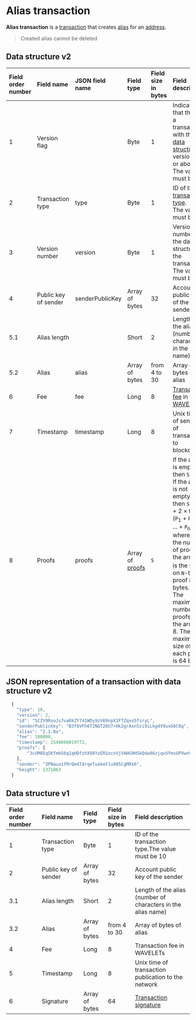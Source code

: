 # Alias transaction

**Alias transaction** is a [transaction](/blockchain/transaction.md) that creates [alias](/blockchain/alias.md) for an [address](/blockchain/address.md).

> Created alias cannot be deleted

## Data structure v2

| Field order number | Field name | JSON field name | Field type | Field size in bytes | Field description |
| :--- | :--- | :--- | :--- | :--- | :--- |
| 1 | Version flag| | Byte  | 1 | Indicates that this is a transaction with the [data structure](/blockchain/transaction-data-structure.md) of version 2 or above.<br> The value must be 0 |
| 2 | Transaction type | type | Byte  | 1 | ID of the [transaction type](/blockchain/transaction-type.md). <br> The value must be 10 |
| 3 | Version number| version | Byte | 1 | Version number of the data structure of the transaction.<br> The value must be  2 |
| 4 | Public key of sender |senderPublicKey| Array of bytes | 32 | Account public key of the sender |
| 5.1 | Alias length| | Short | 2 | Length of the alias \(number of characters in the alias name\) |
| 5.2 | Alias |alias| Array of bytes | from 4 to 30 | Array of bytes of alias |
| 6 | Fee| fee | Long | 8 | [Transaction fee](/blockchain/transaction-fee.md) in [WAVELETs](/blockchain/token/wavelet.md) |
| 7 | Timestamp | timestamp | Long | 8 | Unix time of sending of transaction to blockchain |
| 8 | Proofs | proofs | Array of [proofs](/blockchain/transaction-proof.md) | `S` | If the array is empty, then `S`= 3. <br>If the array is not empty, then `S` = 3 + 2 × `N` + (`P`<sub>1</sub> + `P`<sub>2</sub> + ... + `P`<sub>n</sub>), where `N` is the number of proofs in the array,`P`<sub>n</sub> is the size on `N`-th proof in bytes. <br>The maximum number of proofs in the array is 8. The maximum size of each proof is 64 bytes |

## JSON representation of a transaction with data structure v2

```js
  {
  	"type": 10,
  	"version": 2,
  	"id": "5CZV9RouJs7uaRkZY741WDy9zV69npX1FTZqxo5fsryL",
  	"senderPublicKey": "B3f8VFh6T2NGT26U7rHk2grAxn5zi9iLkg4V9uxG6C8q",
  	"alias": "2.1.0a",
  	"fee": 100000,
  	"timestamp": 1548666019772,
  	"proofs": [
  		"3cUM8Eq5KfmbS6q1qHDfzhX98YzER1ocnVjVAHG9HSkQdw86zjqxUfmsUPVwnVgwu5zatt3ETLnNFteobRMyR8bY"
  	],
  	"sender": "3PNaua1fMrQm4TArqeTuakmY1u985CgMRk6",
  	"height": 1371063
  }
```

## Data structure v1

| Field order number | Field name | Field type | Field size in bytes | Field description |
| :--- | :--- | :--- | :--- | :--- |
| 1 | Transaction type | Byte  | 1 | ID of the transaction type.The value must be 10 |
| 2 | Public key of sender | Array of bytes | 32 | Account public key of the sender |
| 3.1 | Alias length | Short | 2 | Length of the alias \(number of characters in the alias name\) |
| 3.2 | Alias | Array of bytes | from 4 to 30 | Array of bytes of alias |
| 4 | Fee | Long | 8 | Transaction fee in WAVELETs |
| 5 | Timestamp | Long | 8 | Unix time of transaction publication to the network |
| 6 | Signature | Array of bytes | 64 | [Transaction signature](/blockchain/transaction-signature) |
